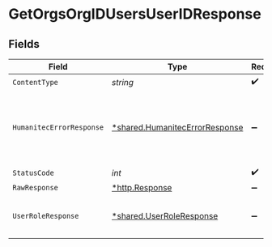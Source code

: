 # GetOrgsOrgIDUsersUserIDResponse


## Fields

| Field                                                                           | Type                                                                            | Required                                                                        | Description                                                                     |
| ------------------------------------------------------------------------------- | ------------------------------------------------------------------------------- | ------------------------------------------------------------------------------- | ------------------------------------------------------------------------------- |
| `ContentType`                                                                   | *string*                                                                        | :heavy_check_mark:                                                              | N/A                                                                             |
| `HumanitecErrorResponse`                                                        | [*shared.HumanitecErrorResponse](../../models/shared/humanitecerrorresponse.md) | :heavy_minus_sign:                                                              | The request was invalid or the payload malformed.<br/><br/>                     |
| `StatusCode`                                                                    | *int*                                                                           | :heavy_check_mark:                                                              | N/A                                                                             |
| `RawResponse`                                                                   | [*http.Response](https://pkg.go.dev/net/http#Response)                          | :heavy_minus_sign:                                                              | N/A                                                                             |
| `UserRoleResponse`                                                              | [*shared.UserRoleResponse](../../models/shared/userroleresponse.md)             | :heavy_minus_sign:                                                              | The information on the user.<br/><br/>                                          |